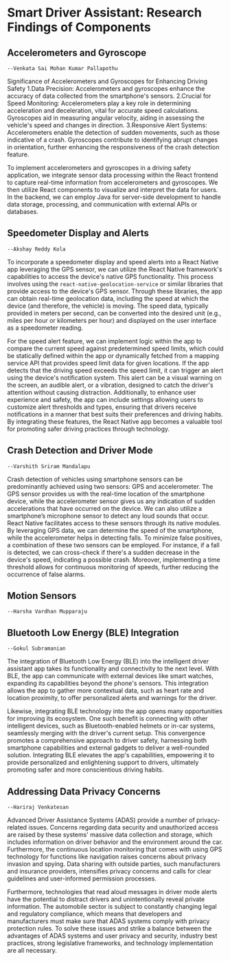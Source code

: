 # Smart Driver Assistant: Research Findings of Components

## Accelerometers and Gyroscope
`--Venkata Sai Mohan Kumar Pallapothu `

Significance of Accelerometers and Gyroscopes for Enhancing Driving Safety
1.Data Precision:
Accelerometers and gyroscopes enhance the accuracy of data collected from the smartphone's sensors.
2.Crucial for Speed Monitoring:
Accelerometers play a key role in determining acceleration and deceleration, vital for accurate speed calculations.
Gyroscopes aid in measuring angular velocity, aiding in assessing the vehicle's speed and changes in direction.
3.Responsive Alert Systems:
Accelerometers enable the detection of sudden movements, such as those indicative of a crash.
Gyroscopes contribute to identifying abrupt changes in orientation, further enhancing the responsiveness of the crash detection feature.

To implement accelerometers and gyroscopes in a driving safety application, we integrate sensor data processing within the React frontend to capture real-time information from accelerometers and gyroscopes. We then utilize React components to visualize and interpret the data for users. In the backend, we can employ Java for server-side development to handle data storage, processing, and communication with external APIs or databases. 

## Speedometer Display and Alerts
`--Akshay Reddy Kola`

To incorporate a speedometer display and speed alerts into a React Native app leveraging the GPS sensor, we can utilize the React Native framework's capabilities to access the device's native GPS functionality. This process involves using the `react-native-geolocation-service` or similar libraries that provide access to the device's GPS sensor. Through these libraries, the app can obtain real-time geolocation data, including the speed at which the device (and therefore, the vehicle) is moving. The speed data, typically provided in meters per second, can be converted into the desired unit (e.g., miles per hour or kilometers per hour) and displayed on the user interface as a speedometer reading.

For the speed alert feature, we can implement logic within the app to compare the current speed against predetermined speed limits, which could be statically defined within the app or dynamically fetched from a mapping service API that provides speed limit data for given locations. If the app detects that the driving speed exceeds the speed limit, it can trigger an alert using the device's notification system. This alert can be a visual warning on the screen, an audible alert, or a vibration, designed to catch the driver's attention without causing distraction. Additionally, to enhance user experience and safety, the app can include settings allowing users to customize alert thresholds and types, ensuring that drivers receive notifications in a manner that best suits their preferences and driving habits. By integrating these features, the React Native app becomes a valuable tool for promoting safer driving practices through technology.

## Crash Detection and Driver Mode
`--Varshith Sriram Mandalapu`

Crash detection of vehicles using smartphone sensors can be predominantly achieved using two sensors: GPS and accelerometer. The GPS sensor provides us with the real-time location of the smartphone device, while the accelerometer sensor gives us any indication of sudden accelerations that have occurred on the device. We can also utilize a smartphone’s microphone sensor to detect any loud sounds that occur. React Native facilitates access to these sensors through its native modules. By leveraging GPS data, we can determine the speed of the smartphone, while the accelerometer helps in detecting falls. To minimize false positives, a combination of these two sensors can be employed. For instance, if a fall is detected, we can cross-check if there's a sudden decrease in the device's speed, indicating a possible crash. Moreover, implementing a time threshold allows for continuous monitoring of speeds, further reducing the occurrence of false alarms.

## Motion Sensors
`--Harsha Vardhan Mupparaju`

## Bluetooth Low Energy (BLE) Integration
`--Gokul Subramanian`

The integration of Bluetooth Low Energy (BLE) into the intelligent driver assistant app takes its functionality and connectivity to the next level. With BLE, the app can communicate with external devices like smart watches, expanding its capabilities beyond the phone's sensors. This integration allows the app to gather more contextual data, such as heart rate and location proximity, to offer personalized alerts and warnings for the driver.

Likewise, integrating BLE technology into the app opens many opportunities for improving its ecosystem. One such benefit is connecting with other intelligent devices, such as Bluetooth-enabled helmets or in-car systems, seamlessly merging with the driver's current setup. This convergence promotes a comprehensive approach to driver safety, harnessing both smartphone capabilities and external gadgets to deliver a well-rounded solution. Integrating BLE elevates the app's capabilities, empowering it to provide personalized and enlightening support to drivers, ultimately promoting safer and more conscientious driving habits.

## Addressing Data Privacy Concerns
`--Hariraj Venkatesan`

Advanced Driver Assistance Systems (ADAS) provide a number of privacy-related issues. Concerns regarding data security and unauthorized access are raised by these systems' massive data collection and storage, which includes information on driver behavior and the environment around the car. Furthermore, the continuous location monitoring that comes with using GPS technology for functions like navigation raises concerns about privacy invasion and spying. Data sharing with outside parties, such manufacturers and insurance providers, intensifies privacy concerns and calls for clear guidelines and user-informed permission processes.

Furthermore, technologies that read aloud messages in driver mode alerts have the potential to distract drivers and unintentionally reveal private information. The automobile sector is subject to constantly changing legal and regulatory compliance, which means that developers and manufacturers must make sure that ADAS systems comply with privacy protection rules. To solve these issues and strike a balance between the advantages of ADAS systems and user privacy and security, industry best practices, strong legislative frameworks, and technology implementation are all necessary.

